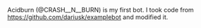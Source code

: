 Acidburn (@CRASH__N__BURN) is my first bot. I took code from https://github.com/dariusk/examplebot and modified it.

